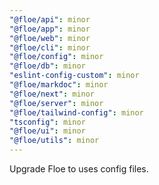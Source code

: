 ```yaml
---
"@floe/api": minor
"@floe/app": minor
"@floe/web": minor
"@floe/cli": minor
"@floe/config": minor
"@floe/db": minor
"eslint-config-custom": minor
"@floe/markdoc": minor
"@floe/next": minor
"@floe/server": minor
"@floe/tailwind-config": minor
"tsconfig": minor
"@floe/ui": minor
"@floe/utils": minor
---
```


Upgrade Floe to uses config files.
